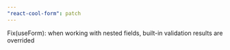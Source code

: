 ```yaml
---
"react-cool-form": patch
---
```


Fix(useForm): when working with nested fields, built-in validation results are overrided
